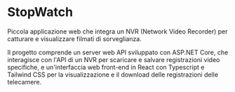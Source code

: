 # StopWatch
Piccola applicazione web che integra un NVR (Network Video Recorder) per catturare e visualizzare filmati di sorveglianza.

Il progetto comprende un server web API sviluppato con ASP.NET Core, che interagisce con l'API di un NVR per scaricare e salvare registrazioni video specifiche, 
e un'interfaccia web front-end in React con Typescript e Tailwind CSS per la visualizzazione e il download delle registrazioni delle telecamere.
